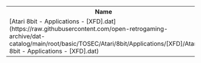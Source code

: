 <table>
<tr><th>Name</th><th>Size</th></tr>
<tr><td>
[Atari 8bit - Applications - [XFD].dat](https://raw.githubusercontent.com/open-retrogaming-archive/dat-catalog/main/root/basic/TOSEC/Atari/8bit/Applications/[XFD]/Atari 8bit - Applications - [XFD].dat)
</td><td>919</td></tr>
</table>
